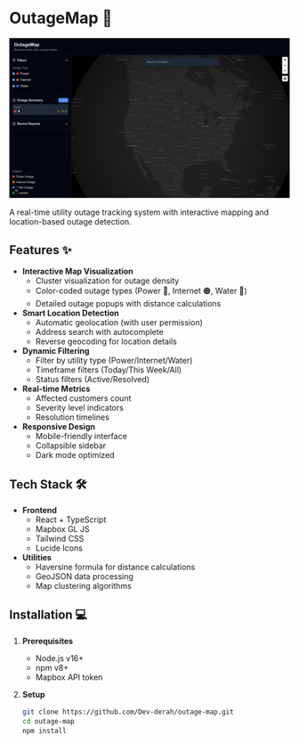 # OutageMap 🚨

![OutageMap Screenshot](./public//outageMap.png) 

A real-time utility outage tracking system with interactive mapping and location-based outage detection.

## Features ✨

- **Interactive Map Visualization**
  - Cluster visualization for outage density
  - Color-coded outage types (Power 🔴, Internet 🟠, Water 🔵)
  - Detailed outage popups with distance calculations
- **Smart Location Detection**
  - Automatic geolocation (with user permission)
  - Address search with autocomplete
  - Reverse geocoding for location details
- **Dynamic Filtering**
  - Filter by utility type (Power/Internet/Water)
  - Timeframe filters (Today/This Week/All)
  - Status filters (Active/Resolved)
- **Real-time Metrics**
  - Affected customers count
  - Severity level indicators
  - Resolution timelines
- **Responsive Design**
  - Mobile-friendly interface
  - Collapsible sidebar
  - Dark mode optimized

## Tech Stack 🛠️

- **Frontend**
  - React + TypeScript
  - Mapbox GL JS
  - Tailwind CSS
  - Lucide Icons
- **Utilities**
  - Haversine formula for distance calculations
  - GeoJSON data processing
  - Map clustering algorithms

## Installation 💻

1. **Prerequisites**
   - Node.js v16+
   - npm v8+
   - Mapbox API token

2. **Setup**
   ```bash
   git clone https://github.com/Dev-derah/outage-map.git
   cd outage-map
   npm install
